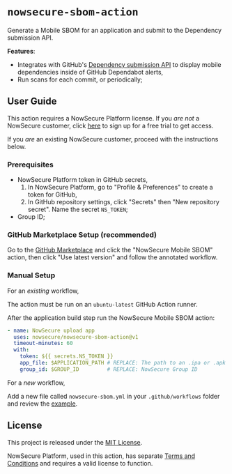 # `nowsecure-sbom-action`

Generate a Mobile SBOM for an application and submit to the Dependency submission API.

**Features**:

- Integrates with GitHub's [Dependency submission API](https://docs.github.com/en/code-security/supply-chain-security/understanding-your-software-supply-chain/using-the-dependency-submission-api) to display mobile dependencies inside of GitHub Dependabot alerts,
- Run scans for each commit, or periodically;

## User Guide

This action requires a NowSecure Platform license. If you *are not* a NowSecure customer, click [here](https://bit.ly/ns-git-sbom) to sign up for a free trial to get access.

If you *are* an existing NowSecure customer, proceed with the instructions below.

### Prerequisites

- NowSecure Platform token in GitHub secrets,
  1. In NowSecure Platform, go to "Profile & Preferences" to create a token for GitHub,
  2. In GitHub repository settings, click "Secrets" then "New repository secret". Name the secret `NS_TOKEN`;
- Group ID;

### GitHub Marketplace Setup (recommended)

Go to the [GitHub Marketplace](https://github.com/marketplace?type=&verification=&query=NowSecure+Mobile+SBOM+) and click the "NowSecure Mobile SBOM" action, then click "Use latest version" and follow
the annotated workflow.

### Manual Setup

For an _existing_ workflow,

The action must be run on an `ubuntu-latest` GitHub Action runner.

After the application build step run the NowSecure Mobile SBOM action:

```yml
- name: NowSecure upload app
  uses: nowsecure/nowsecure-sbom-action@v1
  timeout-minutes: 60
  with:
    token: ${{ secrets.NS_TOKEN }}
    app_file: $APPLICATION_PATH # REPLACE: The path to an .ipa or .apk
    group_id: $GROUP_ID         # REPLACE: NowSecure Group ID
```

For a _new_ workflow,

Add a new file called `nowsecure-sbom.yml` in your `.github/workflows` folder and review the [example](workflows/nowsecure-sbom.yml).

## License

This project is released under the [MIT License](https://github.com/nowsecure/nowsecure-action/blob/master/LICENSE).

NowSecure Platform, used in this action, has separate [Terms and Conditions](https://www.nowsecure.com/terms-and-conditions/) and requires a valid license to function.
